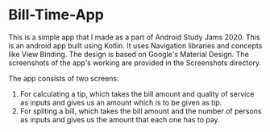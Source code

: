 # Bill-Time-App
This is a simple app that I made as a part of Android Study Jams 2020. This is an android app built using Kotlin. It uses Navigation libraries and concepts like View Binding. The design is based on Google's Material Design. The screenshots of the app's working are provided in the Screenshots directory.

The app consists of two screens:
  1. For calculating a tip, which takes the bill amount and quality of service as inputs and gives us an amount which is to be given as tip.
  2. For spliting a bill, which takes the bill amount and the number of persons as inputs and gives us the amount that each one has to pay.
